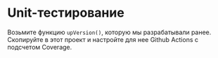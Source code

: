 # Unit-тестирование

Возьмите функцию `upVersion()`, которую мы разрабатывали ранее. Скопируйте в этот проект и настройте для нее Github Actions с подсчетом Coverage.
